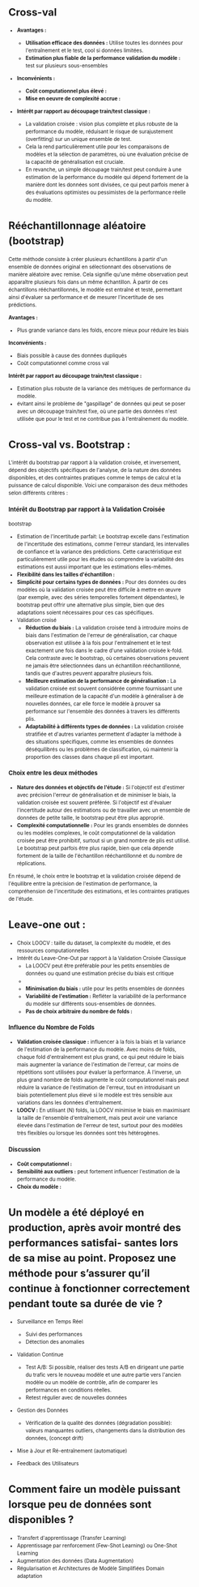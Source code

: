 <script type="text/javascript" src="http://cdn.mathjax.org/mathjax/latest/MathJax.js?config=TeX-AMS-MML_HTMLorMML"></script>
<script type="text/x-mathjax-config">
  MathJax.Hub.Config({ tex2jax: {inlineMath: [['$', '$']]}, messageStyle: "none" });
</script>

<!DOCTYPE html>
<html>
<head>
<style>
  body {
    font-size: 10px; /* Change this to your desired font size */
    line-height: 1.5;
  }
</style>
</head>
<body>

# Cross-val

- **Avantages :**
   * **Utilisation efficace des données :** Utilise toutes les données pour l'entraînement et le test, cool si données limitées.
   - **Estimation plus fiable de la performance validation du modèle :** test sur plusieurs sous-ensembles 

- **Inconvénients :**
   - **Coût computationnel plus élevé :**
   - **Mise en oeuvre de complexité accrue :** 

- **Intérêt par rapport au découpage train/test classique :**
   - La validation croisée : vision plus complète et plus robuste de la performance du modèle, réduisant le risque de surajustement (overfitting) sur un unique ensemble de test. 
   - Cela la rend particulièrement utile pour les comparaisons de modèles et la sélection de paramètres, où une évaluation précise de la capacité de généralisation est cruciale.
   - En revanche, un simple découpage train/test peut conduire à une estimation de la performance du modèle qui dépend fortement de la manière dont les données sont divisées, ce qui peut parfois mener à des évaluations optimistes ou pessimistes de la performance réelle du modèle.

# Rééchantillonnage aléatoire (bootstrap)
Cette méthode consiste à créer plusieurs échantillons à partir d'un ensemble de données original en sélectionnant des observations de manière aléatoire avec remise. Cela signifie qu'une même observation peut apparaître plusieurs fois dans un même échantillon. À partir de ces échantillons rééchantillonnés, le modèle est entraîné et testé, permettant ainsi d'évaluer sa performance et de mesurer l'incertitude de ses prédictions.

**Avantages :**
- Plus grande variance dans les folds, encore mieux pour réduire les biais

**Inconvénients :**
- Biais possible à cause des données dupliqués
- Coût computationnel comme cross val

**Intérêt par rapport au découpage train/test classique :**
- Estimation plus robuste de la variance des métriques de performance du modèle.
- évitant ainsi le problème de "gaspillage" de données qui peut se poser avec un découpage train/test fixe, où une partie des données n'est utilisée que pour le test et ne contribue pas à l'entraînement du modèle.

# Cross-val vs. Bootstrap :
L'intérêt du bootstrap par rapport à la validation croisée, et inversement, dépend des objectifs spécifiques de l'analyse, de la nature des données disponibles, et des contraintes pratiques comme le temps de calcul et la puissance de calcul disponible. Voici une comparaison des deux méthodes selon différents critères :

### Intérêt du Bootstrap par rapport à la Validation Croisée
bootstrap
   - Estimation de l'incertitude parfait: Le bootstrap excelle dans l'estimation de l'incertitude des estimations, comme l'erreur standard, les intervalles de confiance et la variance des prédictions. Cette caractéristique est particulièrement utile pour les études où comprendre la variabilité des estimations est aussi important que les estimations elles-mêmes.
   - **Flexibilité dans les tailles d'échantillon :** 
   - **Simplicité pour certains types de données :** Pour des données ou des modèles où la validation croisée peut être difficile à mettre en œuvre (par exemple, avec des séries temporelles fortement dépendantes), le bootstrap peut offrir une alternative plus simple, bien que des adaptations soient nécessaires pour ces cas spécifiques.
- Validation croisé
   - **Réduction du biais :** La validation croisée tend à introduire moins de biais dans l'estimation de l'erreur de généralisation, car chaque observation est utilisée à la fois pour l'entraînement et le test exactement une fois dans le cadre d'une validation croisée k-fold. Cela contraste avec le bootstrap, où certaines observations peuvent ne jamais être sélectionnées dans un échantillon rééchantillonné, tandis que d'autres peuvent apparaître plusieurs fois.
   - **Meilleure estimation de la performance de généralisation :** La validation croisée est souvent considérée comme fournissant une meilleure estimation de la capacité d'un modèle à généraliser à de nouvelles données, car elle force le modèle à prouver sa performance sur l'ensemble des données à travers les différents plis.
   - **Adaptabilité à différents types de données :** La    validation croisée stratifiée et d'autres variantes permettent d'adapter la méthode à des situations spécifiques, comme les ensembles de données déséquilibrés ou les problèmes de classification, où maintenir la proportion des classes dans chaque pli est important.

### Choix entre les deux méthodes

- **Nature des données et objectifs de l'étude :** Si l'objectif est d'estimer avec précision l'erreur de généralisation et de minimiser le biais, la validation croisée est souvent préférée. Si l'objectif est d'évaluer l'incertitude autour des estimations ou de travailler avec un ensemble de données de petite taille, le bootstrap peut être plus approprié.
- **Complexité computationnelle :** Pour les grands ensembles de données ou les modèles complexes, le coût computationnel de la validation croisée peut être prohibitif, surtout si un grand nombre de plis est utilisé. Le bootstrap peut parfois être plus rapide, bien que cela dépende fortement de la taille de l'échantillon rééchantillonné et du nombre de réplications.

En résumé, le choix entre le bootstrap et la validation croisée dépend de l'équilibre entre la précision de l'estimation de performance, la compréhension de l'incertitude des estimations, et les contraintes pratiques de l'étude.

# Leave-one out :
* Choix LOOCV : taille du dataset, la complexité du modèle, et des ressources computationnelles 
* Intérêt du Leave-One-Out par rapport à la Validation Croisée Classique
   * La LOOCV peut être préférable pour les petits ensembles de données ou quand une estimation précise du biais est critique
   * 
   - **Minimisation du biais :** utile pour les petits ensembles de données
   - **Variabilité de l'estimation :** Refléter la variabilité de la performance du modèle sur différents sous-ensembles de données.
   - **Pas de choix arbitraire du nombre de folds :**

### Influence du Nombre de Folds

- **Validation croisée classique :** influencer à la fois la biais et la variance de l'estimation de la performance du modèle. Avec moins de folds, chaque fold d'entraînement est plus grand, ce qui peut réduire le biais mais augmenter la variance de l'estimation de l'erreur, car moins de répétitions sont utilisées pour évaluer la performance. À l'inverse, un plus grand nombre de folds augmente le coût computationnel mais peut réduire la variance de l'estimation de l'erreur, tout en introduisant un biais potentiellement plus élevé si le modèle est très sensible aux variations dans les données d'entraînement.
- **LOOCV :** En utilisant \(N\) folds, la LOOCV minimise le biais en maximisant la taille de l'ensemble d'entraînement, mais peut avoir une variance élevée dans l'estimation de l'erreur de test, surtout pour des modèles très flexibles ou lorsque les données sont très hétérogènes.

### Discussion

- **Coût computationnel :** 
- **Sensibilité aux outliers :** peut fortement influencer l'estimation de la performance du modèle.
- **Choix du modèle :**

# Un modèle a été déployé en production, après avoir montré des performances satisfai- santes lors de sa mise au point. Proposez une méthode pour s’assurer qu’il continue à fonctionner correctement pendant toute sa durée de vie ?

* Surveillance en Temps Réel
   * Suivi des performances
   * Détection des anomalies
* Validation Continue
   * Test A/B: Si possible, réaliser des tests A/B en dirigeant une partie du trafic vers le nouveau modèle et une autre partie vers l'ancien modèle ou un modèle de contrôle, afin de comparer les performances en conditions réelles.
   * Retest régulier avec de nouvelles données

* Gestion des Données
   * Vérification de la qualité des données (dégradation possible): valeurs manquantes outliers, changements dans la distribution des données, (concept drift)
* Mise à Jour et Ré-entraînement (automatique)
* Feedback des Utilisateurs

# Comment faire un modèle puissant lorsque peu de données sont disponibles ?
* Transfert d'apprentissage (Transfer Learning)
* Apprentissage par renforcement (Few-Shot Learning) ou One-Shot Learning
* Augmentation des données (Data Augmentation) 
* Régularisation et Architectures de Modèle Simplifiées
Domain adaptation
